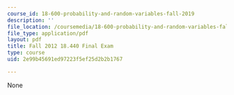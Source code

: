 ```yaml
---
course_id: 18-600-probability-and-random-variables-fall-2019
description: ''
file_location: /coursemedia/18-600-probability-and-random-variables-fall-2019/2e99b45691ed97223f5ef25d2b2b1767_MIT18_600F19_final_2012.pdf
file_type: application/pdf
layout: pdf
title: Fall 2012 18.440 Final Exam
type: course
uid: 2e99b45691ed97223f5ef25d2b2b1767

---
```

None